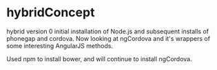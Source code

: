 hybridConcept
=============

hybrid version 0
initial installation of Node.js and subsequent installs of phonegap and cordova.
Now looking at ngCordova and it's wrappers of some interesting AngularJS methods.

Used npm to install bower, and will continue to install ngCordova.
